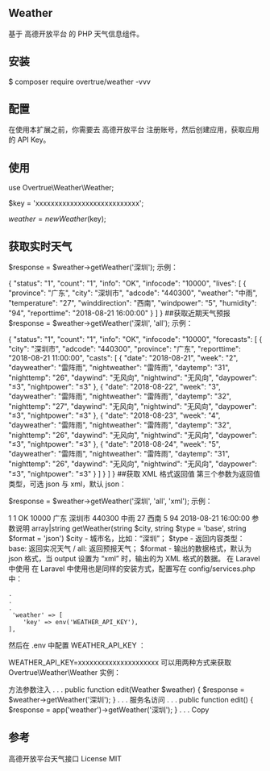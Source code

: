 ## Weather
基于 高德开放平台 的 PHP 天气信息组件。

## 安装
$ composer require overtrue/weather -vvv
## 配置
在使用本扩展之前，你需要去 高德开放平台 注册账号，然后创建应用，获取应用的 API Key。

## 使用
use Overtrue\Weather\Weather;

$key = 'xxxxxxxxxxxxxxxxxxxxxxxxxxx';

$weather = new Weather($key);
## 获取实时天气
$response = $weather->getWeather('深圳');
示例：

{
    "status": "1",
    "count": "1",
    "info": "OK",
    "infocode": "10000",
    "lives": [
        {
            "province": "广东",
            "city": "深圳市",
            "adcode": "440300",
            "weather": "中雨",
            "temperature": "27",
            "winddirection": "西南",
            "windpower": "5",
            "humidity": "94",
            "reporttime": "2018-08-21 16:00:00"
        }
    ]
}
##获取近期天气预报
$response = $weather->getWeather('深圳', 'all');
示例：

{
    "status": "1", 
    "count": "1", 
    "info": "OK", 
    "infocode": "10000", 
    "forecasts": [
        {
            "city": "深圳市", 
            "adcode": "440300", 
            "province": "广东", 
            "reporttime": "2018-08-21 11:00:00", 
            "casts": [
                {
                    "date": "2018-08-21", 
                    "week": "2", 
                    "dayweather": "雷阵雨", 
                    "nightweather": "雷阵雨", 
                    "daytemp": "31", 
                    "nighttemp": "26", 
                    "daywind": "无风向", 
                    "nightwind": "无风向", 
                    "daypower": "≤3", 
                    "nightpower": "≤3"
                }, 
                {
                    "date": "2018-08-22", 
                    "week": "3", 
                    "dayweather": "雷阵雨", 
                    "nightweather": "雷阵雨", 
                    "daytemp": "32", 
                    "nighttemp": "27", 
                    "daywind": "无风向", 
                    "nightwind": "无风向", 
                    "daypower": "≤3", 
                    "nightpower": "≤3"
                }, 
                {
                    "date": "2018-08-23", 
                    "week": "4", 
                    "dayweather": "雷阵雨", 
                    "nightweather": "雷阵雨", 
                    "daytemp": "32", 
                    "nighttemp": "26", 
                    "daywind": "无风向", 
                    "nightwind": "无风向", 
                    "daypower": "≤3", 
                    "nightpower": "≤3"
                }, 
                {
                    "date": "2018-08-24", 
                    "week": "5", 
                    "dayweather": "雷阵雨", 
                    "nightweather": "雷阵雨", 
                    "daytemp": "31", 
                    "nighttemp": "26", 
                    "daywind": "无风向", 
                    "nightwind": "无风向", 
                    "daypower": "≤3", 
                    "nightpower": "≤3"
                }
            ]
        }
    ]
}
##获取 XML 格式返回值
第三个参数为返回值类型，可选 json 与 xml，默认 json：

$response = $weather->getWeather('深圳', 'all', 'xml');
示例：

<response>
    <status>1</status>
    <count>1</count>
    <info>OK</info>
    <infocode>10000</infocode>
    <lives type="list">
        <live>
            <province>广东</province>
            <city>深圳市</city>
            <adcode>440300</adcode>
            <weather>中雨</weather>
            <temperature>27</temperature>
            <winddirection>西南</winddirection>
            <windpower>5</windpower>
            <humidity>94</humidity>
            <reporttime>2018-08-21 16:00:00</reporttime>
        </live>
    </lives>
</response>
参数说明
array|string getWeather(string $city, string $type = 'base', string $format = 'json')
$city - 城市名，比如：“深圳”；
$type - 返回内容类型：base: 返回实况天气 / all: 返回预报天气；
$format - 输出的数据格式，默认为 json 格式，当 output 设置为 “xml” 时，输出的为 XML 格式的数据。
在 Laravel 中使用
在 Laravel 中使用也是同样的安装方式，配置写在 config/services.php 中：

    .
    .
    .
     'weather' => [
        'key' => env('WEATHER_API_KEY'),
    ],
然后在 .env 中配置 WEATHER_API_KEY ：

WEATHER_API_KEY=xxxxxxxxxxxxxxxxxxxxx
可以用两种方式来获取 Overtrue\Weather\Weather 实例：

方法参数注入
    .
    .
    .
    public function edit(Weather $weather) 
    {
        $response = $weather->getWeather('深圳');
    }
    .
    .
    .
服务名访问
    .
    .
    .
    public function edit() 
    {
        $response = app('weather')->getWeather('深圳');
    }
    .
    .
    .
Copy
## 参考
高德开放平台天气接口
License
MIT
